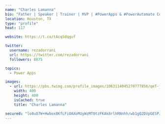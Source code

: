 ```yaml
---
name: "Charles Lamanna"
bio: "Father | Speaker | Trainer | MVP | #PowerApps & #PowerAutomate Community Super User | YouTuber Right-pointing triangle http://youtube.com/c/rezadorrani | Learn - Share - Clockwise rightwards and leftwards open circle arrows"
location: Houston, TX
type: "profile"
heat: 117

website: https://t.co/tAcqSdqguf

twitter:
  username: rezadorrani
  url: https://twitter.com/rezadorrani
  followers: 8875

topics:
  - Power Apps

images:
  - url: https://pbs.twimg.com/profile_images/1063114045270777856/qeT-jpWr_400x400.jpg
    width: 400
    height: 400
    isCached: true
    title: "Charles Lamanna"

secured: "lo8uO7W+Hwbox8KfLFiOAXoMUyWzMT0tzFKAk8rlhRNnhh/wb1gQ2DVpGESPJkK8YlEInx9Utn6koKEppBf5H7Ajsh5s8Z38W8Zy+dYka7w2n9M9Xkps+Uh91UlbTnGnHQwMlOAZLVR8iDJFTJbmwO5NUhi92ES3F8EmGCmcNXjNYw7xTt+W+ysIAfKmOQBMnu9adWqelFM5M2Z5J8A57d5+WxU8b9vJmu4XoAfIDJFuRMbuEzbsRQWtYkWbV9PV+UOgKXNVjjzSW8ev2KtRnQrq4isql2DvEx3v+rUZEjDv/dIdkqp4Ps2tjsocgSHHX/u7MOM14I5ByM3fzK6A7GILH/BKTcvRafCPMcz8Gqe/90Qx/9ylm5eBvEoiRfzVw4lLmn6fKDhp2/oD77c6jt67fGBaEXfmQTp8CFwI1u0=;MopplhY3L3aSGvxWLqiS9w=="
---
```


